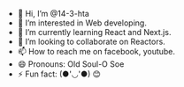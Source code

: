 - 👋 Hi, I’m @14-3-hta
- 👀 I’m interested in Web developing.
- 🌱 I’m currently learning React and Next.js.
- 💞️ I’m looking to collaborate on Reactors.
- 📫 How to reach me on facebook, youtube.
- 😄 Pronouns: Old Soul-O Soe
- ⚡ Fun fact: (●'◡'●) 😊

<!---
14-3-hta/14-3-hta is a ✨ special ✨ repository because its `README.md` (this file) appears on your GitHub profile.
You can click the Preview link to take a look at your changes.
--->
